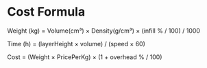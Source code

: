 # Cost Formula

Weight (kg) = Volume(cm³) × Density(g/cm³) × (infill % / 100) / 1000

Time (h) = (layerHeight × volume) / (speed × 60)

Cost = (Weight × PricePerKg) × (1 + overhead % / 100)
